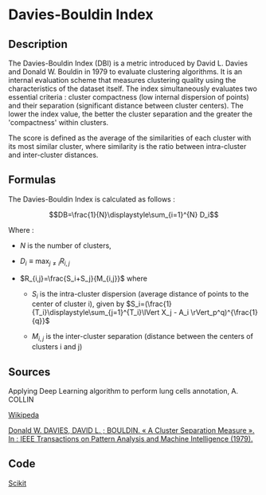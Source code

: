 # Davies-Bouldin Index 

## Description 

The Davies-Bouldin Index (DBI) is a metric introduced by David L. Davies and Donald W. Bouldin in 1979 to evaluate clustering algorithms.
It is an internal evaluation scheme that measures clustering quality using the characteristics of the dataset itself.
The index simultaneously evaluates two essential criteria : cluster compactness (low internal dispersion of points) and their separation (significant distance between cluster centers).
The lower the index value, the better the cluster separation and the greater the 'compactness' within clusters.

The score is defined as the average of the similarities of each cluster with its most similar cluster, where similarity is the ratio between intra-cluster and inter-cluster distances.

## Formulas

The Davies-Bouldin Index is calculated as follows :

$$DB=\frac{1}{N}\displaystyle\sum_{i=1}^{N} D_i$$

Where : 

- $N$ is the number of clusters,

- $D_i \equiv \displaystyle\max_{j\neq i} R_{i,j}$

- $R_{i,j}=\frac{S_i+S_j}{M_{i,j}}$ where
    
    -  $S_i$ is the intra-cluster dispersion (average distance of points to the center of cluster i), given by $S_i=(\frac{1}{T_i}\displaystyle\sum_{j=1}^{T_i}\lVert X_j - A_i \rVert_p^q)^{\frac{1}{q}}$
    
    -  $M_{i,j}$ is the inter-cluster separation (distance between the centers of clusters i and j)

## Sources 

Applying Deep Learning algorithm to perform lung cells annotation, A. COLLIN

[Wikipeda](https://en.wikipedia.org/wiki/Davies%E2%80%93Bouldin_index)

[Donald W. DAVIES, DAVID L. ; BOULDIN. « A Cluster Separation Measure ». In : IEEE Transactions on Pattern Analysis and Machine Intelligence (1979).](https://doi.org/10.1109/TPAMI.1979.4766909)

## Code 

[Scikit](https://scikit-learn.org/stable/modules/generated/sklearn.metrics.davies_bouldin_score.html#sklearn.metrics.davies_bouldin_score)
